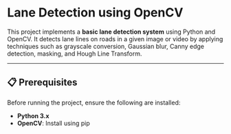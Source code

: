 # Lane Detection using OpenCV

This project implements a **basic lane detection system** using Python and OpenCV. It detects lane lines on roads in a given image or video by applying techniques such as grayscale conversion, Gaussian blur, Canny edge detection, masking, and Hough Line Transform.

---

## 📋 Prerequisites

Before running the project, ensure the following are installed:

- **Python 3.x**
- **OpenCV**: Install using pip  
